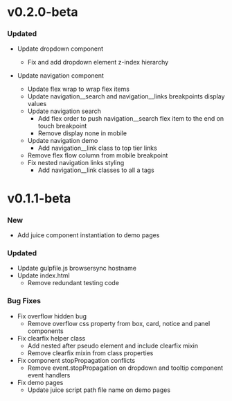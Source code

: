 # v0.2.0-beta

### Updated
- Update dropdown component
    - Fix and add dropdown element z-index hierarchy

- Update navigation component
    - Update flex wrap to wrap flex items
    - Update navigation__search and navigation__links breakpoints display values
    - Update navigation search
        - Add flex order to push navigation__search flex item to the end on touch breakpoint
        - Remove display none in mobile
    - Update navigation demo
        - Add navigation__link class to top tier links
    - Remove flex flow column from mobile breakpoint
    - Fix nested navigation links styling
        - Add navigation__link classes to all a tags

# v0.1.1-beta

### New
- Add juice component instantiation to demo pages

### Updated
- Update gulpfile.js browsersync hostname
- Update index.html
    - Remove redundant testing code

### Bug Fixes
- Fix overflow hidden bug
    - Remove overflow css property from box, card, notice and panel components
- Fix clearfix helper class
    - Add nested after pseudo element and include clearfix mixin
    - Remove clearfix mixin from class properties
- Fix component stopPropagation conflicts
    - Remove event.stopPropagation on dropdown and tooltip component event handlers
- Fix demo pages
    - Update juice script path file name on demo pages
